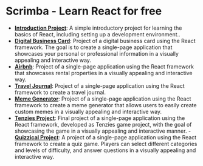 # Scrimba - Learn React for free
- [**Introduction Project**](https://github.com/zezit/React3_Dark-Mode): A simple introductory project for learning the basics of React, including setting up a development environment..
- [**Digital Business Card**](https://github.com/zezit/React1_Digital-Business-Card-): Project of a digital business card using the React framework. The goal is to create a single-page application that showcases your personal or professional information in a visually appealing and interactive way. 
- [**Airbnb**](https://github.com/zezit/React1_Airbnb): Project of a single-page application using the React framework that showcases rental properties in a visually appealing and interactive way.
- [**Travel Journal**](https://github.com/zezit/React1_Travel-Journal): Project of a single-page application using the React framework to create a travel journal.
- [**Meme Generator**](https://github.com/zezit/React2_Meme-Generator): Project of a single-page application using the React framework to create a meme generator that allows users to easily create custom memes in a visually appealing and interactive way.
- [**Tenzies Project**](https://github.com/zezit/Tenzies-Project): Final project of a single-page application using the React framework, developed as Tenzies game project, with the goal of showcasing the game in a visually appealing and interactive manner.
-[**Quizzical Project**](https://github.com/zezit/Quizzical-Project/tree/master): A project of a single-page application using the React framework to create a quiz game. Players can select different categories and levels of difficulty, and answer questions in a visually appealing and interactive way.
